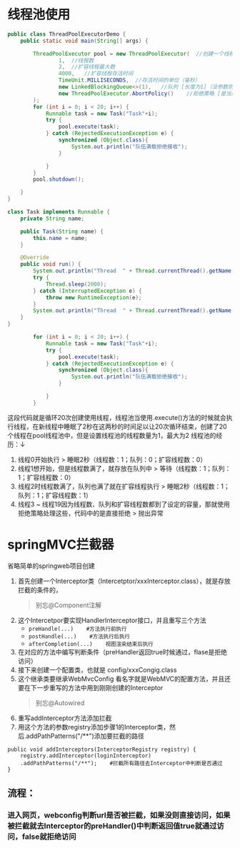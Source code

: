 # 线程池使用
```java
public class ThreadPoolExecutorDemo {
    public static void main(String[] args) {

        ThreadPoolExecutor pool = new ThreadPoolExecutor(  //创建一个线程池
                1,  //线程数
                2,  //扩容线程最大数
                4000,   //扩容线程存活时间
                TimeUnit.MILLISECONDS,  //存活时间的单位（毫秒）
                new LinkedBlockingQueue<>(1),   //队列 [长度为1]（没参数则是~27亿）
                new ThreadPoolExecutor.AbortPolicy()    //拒绝策略 [是当队列满了就拒绝，抛出RejectedExecutionException异常 ]（队列满了之后则使用这里的拒绝策略）
        );
        for (int i = 0; i < 20; i++) {
            Runnable task = new Task("Task"+i);
            try {
                pool.execute(task);
            } catch (RejectedExecutionException e) {
                synchronized (Object.class){
                    System.out.println("队伍满载拒绝接收");
                }

            }
        }
        pool.shutdown();

    }
}

class Task implements Runnable {
    private String name;

    public Task(String name) {
        this.name = name;
    }

    @Override
    public void run() {
        System.out.println("Thread  " + Thread.currentThread().getName() + " 开始 " + name);
        try {
            Thread.sleep(2000);
        } catch (InterruptedException e) {
            throw new RuntimeException(e);
        }
        System.out.println("Thread  " + Thread.currentThread().getName() + " 结束 " + name);
    }
}
```
```java
        for (int i = 0; i < 20; i++) {
            Runnable task = new Task("Task"+i);
            try {
                pool.execute(task);
            } catch (RejectedExecutionException e) {
                synchronized (Object.class){
                    System.out.println("队伍满载拒绝接收");
                }

            }
        }
```
这段代码就是循环20次创建使用线程，线程池当使用.execute()方法的时候就会执行线程，在新线程中睡眠了2秒在这两秒的时间足以让20次循环结束，创建了20个线程在pool线程池中，但是设置线程池的线程数量为1，最大为2
线程池的经历：↓
1. 线程0开始执行 > 睡眠2秒（线程数：1；队列：0；扩容线程数：0）
2. 线程1想开始，但是线程数满了，就存放在队列中 > 等待（线程数：1；队列：1；扩容线程数：0）
3. 线程2时线程数满了，队列也满了就在扩容线程执行 > 睡眠2秒（线程数：1；队列：1；扩容线程数：1）
4. 线程3 ~ 线程19因为线程数、队列和扩容线程数都到了设定的容量，那就使用拒绝策略处理这些，代码中的是直接拒绝 > 抛出异常

# springMVC拦截器
省略简单的springweb项目创建
1. 首先创建一个Interceptor类（Intercetptor/xxxInterceptor.class），就是存放拦截的条件的，
   > 别忘@Component注解
2. 这个Intercetpor要实现HandlerInterceptor接口，并且重写三个方法
    + `preHandle(...)    #方法执行前执行`
    + `postHandle(...)    #方法执行后执行`
    + `afterCompletion(...)    视图渲染结束后执行`
3. 在对应的方法中编写判断条件（preHandler返回true时候通过，flase是拒绝访问）
4. 接下来创建一个配置类，也就是 config/xxxCongig.class
5. 这个继承类要继承WebMvcConfig 看名字就是WebMVC的配置方法，并且还要在下一步重写的方法中用到刚刚创建的Interceptor
   > 别忘@Autowired
6. 重写addInterceptor方法添加拦截
7. 用这个方法的参数registry添加步骤1的Interceptor类，然后.addPathPatterns("/**")添加要拦截的路径
```
public void addInterceptors(InterceptorRegistry registry) {
    registry.addInterceptor(loginInterceptor)
    .addPathPatterns("/**");    #拦截所有路径去Interceptor中判断是否通过
}
```
## 流程：
### 进入网页，webconfig判断url是否被拦截，如果没则直接访问，如果被拦截就去Interceptor的preHandler()中判断返回值true就通过访问，false就拒绝访问


